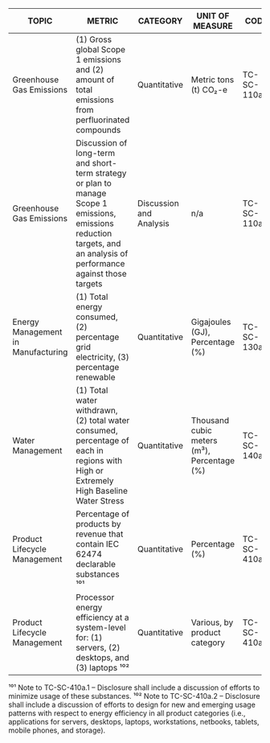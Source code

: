 | TOPIC | METRIC | CATEGORY | UNIT OF MEASURE | CODE |
|-------|--------|----------|-----------------|------|
| Greenhouse Gas Emissions | (1) Gross global Scope 1 emissions and (2) amount of total emissions from perfluorinated compounds | Quantitative | Metric tons (t) CO₂-e | TC-SC-110a.1 |
| Greenhouse Gas Emissions | Discussion of long-term and short-term strategy or plan to manage Scope 1 emissions, emissions reduction targets, and an analysis of performance against those targets | Discussion and Analysis | n/a | TC-SC-110a.2 |
| Energy Management in Manufacturing | (1) Total energy consumed, (2) percentage grid electricity, (3) percentage renewable | Quantitative | Gigajoules (GJ), Percentage (%) | TC-SC-130a.1 |
| Water Management | (1) Total water withdrawn, (2) total water consumed, percentage of each in regions with High or Extremely High Baseline Water Stress | Quantitative | Thousand cubic meters (m³), Percentage (%) | TC-SC-140a.1 |
| Product Lifecycle Management | Percentage of products by revenue that contain IEC 62474 declarable substances ¹⁰¹ | Quantitative | Percentage (%) | TC-SC-410a.1 |
| Product Lifecycle Management | Processor energy efficiency at a system-level for: (1) servers, (2) desktops, and (3) laptops ¹⁰² | Quantitative | Various, by product category | TC-SC-410a.2 |

¹⁰¹ Note to TC-SC-410a.1 – Disclosure shall include a discussion of efforts to minimize usage of these substances.
¹⁰² Note to TC-SC-410a.2 – Disclosure shall include a discussion of efforts to design for new and emerging usage patterns with respect to energy efficiency in all product categories (i.e., applications for servers, desktops, laptops, workstations, netbooks, tablets, mobile phones, and storage).